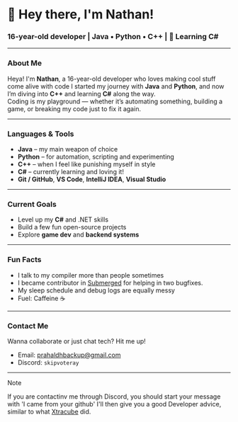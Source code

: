 # 👋 Hey there, I'm Nathan!

### 16-year-old developer | Java • Python • C++ | 🌱 Learning C#

---

### About Me
Heya! I'm **Nathan**, a 16-year-old developer who loves making cool stuff come alive with code 
I started my journey with **Java** and **Python**, and now I’m diving into **C++** and learning **C#** along the way.  
Coding is my playground — whether it’s automating something, building a game, or breaking my code just to fix it again.

---

### Languages & Tools
- **Java** – my main weapon of choice  
- **Python** – for automation, scripting and experimenting
- **C++** – when I feel like punishing myself in style  
- **C#** – currently learning and loving it!  
- **Git / GitHub**, **VS Code**, **IntelliJ IDEA**, **Visual Studio**

---

### Current Goals
- Level up my **C#** and .NET skills  
- Build a few fun open-source projects  
- Explore **game dev** and **backend systems**

---

### Fun Facts
- I talk to my compiler more than people sometimes
- I became contributor in [Submerged](https://github.com/SubmergedAmongUs/Submerged) for helping in two bugfixes.
- My sleep schedule and debug logs are equally messy  
- Fuel: Caffeine ☕

---

### Contact Me
Wanna collaborate or just chat tech? Hit me up!
- Email: prahaldhbackup@gmail.com
- Discord: `skipvoteray`

---

> [!NOTE]
> If you are contactinv me through Discord, you should start your message with 'I came from your github'
> I'll then give you a good Developer advice, similar to what [Xtracube](https://github.com/XtraCube) did.
